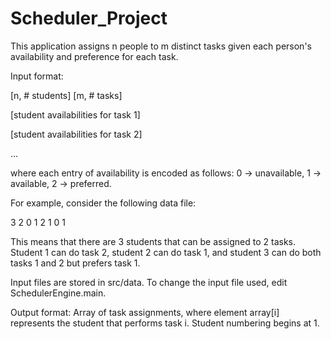 # Scheduler_Project

This application assigns n people to m distinct tasks given each person's availability and preference for each task.

Input format:

[n, # students] [m, # tasks]

[student availabilities for task 1]

[student availabilities for task 2]

...

where each entry of availability is encoded as follows: 0 -> unavailable, 1 -> available, 2 -> preferred.

For example, consider the following data file:

3 2
0 1 2
1 0 1

This means that there are 3 students that can be assigned to 2 tasks. Student 1 can do task 2, student 2 can do task 1, and student 3 can do both tasks 1 and 2 but prefers task 1.


Input files are stored in src/data. To change the input file used, edit SchedulerEngine.main.

Output format: Array of task assignments, where element array[i] represents the student that performs task i. Student numbering begins at 1.